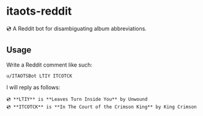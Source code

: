 # itaots-reddit

💿 A Reddit bot for disambiguating album abbreviations.

## Usage

Write a Reddit comment like such:

```
u/ITAOTSBot LTIY ITCOTCK
```

I will reply as follows:

```
💿 **LTIY** is **Leaves Turn Inside You** by Unwound
💿 **ITCOTCK** is **In The Court of the Crimson King** by King Crimson
```

